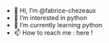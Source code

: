 - 👋 Hi, I’m @fabrice-chezeaux
- 👀 I’m interested in python
- 🌱 I’m currently learning python
- 📫 How to reach me : here !

<!---
fabrice-chezeaux/fabrice-chezeaux is a ✨ special ✨ repository because its `README.md` (this file) appears on your GitHub profile.
You can click the Preview link to take a look at your changes.
--->
